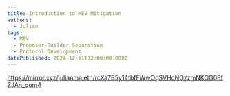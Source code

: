 ```yaml
---
title: Introduction to MEV Mitigation
authors:
  - Julian
tags:
  - MEV
  - Proposer-Builder Separation
  - Protocol Development
datePublished: 2024-12-11T12:00:00.000Z
---
```


<https://mirror.xyz/julianma.eth/rcXa7B5y14tbfFWwOqSVHcNOzzmNKOG0EfZJAn_qom4>
